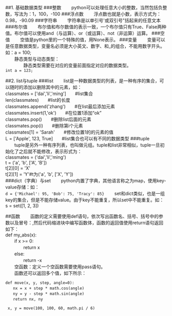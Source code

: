 ##1. 基础数据类型
###整数
　　python可以处理任意大小的整数，当然包括负整数，写法为：1，100，-100
###浮点数
　　浮点数也就是小数，表示方式为：0.98，-90.09
###字符串
　　字符串是以单引号'或双引号"括起来的任意文本
###布尔值
　　布尔值和布尔数值的表示一致，一个布尔值只有True、False两种值。布尔值可以使用and（与运算）、or（或运算）、not（非运算）运算。
###空值
　　空值是python里的一个特殊的值，用None表示。
###变量
　　变量可以是任意数据类型，变量名必须是大小英文、数字、和_的组合，不能用数字开头。如：a = 100;<br>
　　静态类型与动态类型：<br>
　　　　静态类型需要在对应的变量前面指定对应的数据类型。<br>
    `int a = 123;`
    
##2. list与tuple
###list
　　list是一种数据类型的列表，是一种有序的集合，可以随时的添加以删除其中的元素，如：<br>
        classmates = ['dai','li','ming']　　#list集合<br>
    len(classmates)　　#list的长度<br>
    classmates.append('zhang')　　#在list最后添加元素<br>
    classmates.insert(1,'ok')　　#在位置1添加“ok”<br>
    classmates.pop()　　#删除list后面的元素<br>
    classmates.pop(i)　　#删除第i个元素<br>
    classmates[1] = 'Sarah'　　#修改位置1的的元素的值<br>
    L = ['Apple', 123, True]　　#list集合也可以有不同的数据类型
###tuple
　　tuple是另外一种有序列表，也叫做元组。tuple和list非常相似，tuple一旦初始化了之后就不能修改，表示形式为：<br>
    classmates = ('dai','li','ming')<br>
    t = ('a', 'b', ['A', 'B'])<br>
	t[2][0] = 'X'<br>
	t[2][1] = 'Y'#t为('a', 'b', ['X', 'Y'])<br>
###dict（字典）与set
　　python内置了字典，其他语言称之为map，使用key-value存储：如：<br>
  `d = {'Michael': 95, 'Bob': 75, 'Tracy': 85}`
　　set和dict类似，也是一组key的集合，但是不能存储value。由于key不能重复，所以set中不能重复。如：<br>
    s = set([1, 2, 3])

##函数
　　函数的定义需要使用def语句，依次写出函数名、括号、括号中的参数以及冒号：,然后代码缩进块中编写函数体，函数的返回值使用return语句返回如下：<br>
    def my_abs(x):<br>
    　　if x >= 0:<br>
    　　　　return x<br>
    　　else:<br>
    　　　　return -x<br>
　　空函数：定义一个空函数需要使用pass语句。<br>
　　函数还可以返回多个值，如下所示：<br> 

    def move(x, y, step, angle=0):
    　　nx = x + step * math.cos(angle)
    　　ny = y - step * math.sin(angle)
    　　return nx, ny

     x, y = move(100, 100, 60, math.pi / 6)
